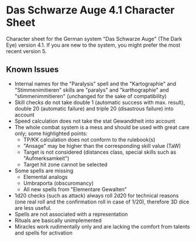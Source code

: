 # Das Schwarze Auge 4.1 Character Sheet
Character sheet for the German system "Das Schwarze Auge" (The Dark Eye) version 4.1. If you are new to the system, you might prefer the most recent version 5.

## Known Issues
* Internal names for the "Paralysis" spell and the "Kartographie" and "Stimmenimitieren" skills are "paralys" and "karthographie" and "stimmenimmitieren" (unchanged for the sake of compatibility)
* Skill checks do not take double 1 (automatic success with max. result), double 20 (automatic failure) and triple 20 (disastrous failure) into account
* Speed calculation does not take the stat Gewandtheit into account
* The whole combat system is a mess and should be used with great care only; some highlighted points:
  * TP/KK calculation does not conform to the rulebook(s)
  * "Ansage" may be higher than the corresponding skill value (TaW)
  * Target is not considered (distances class, special skills such as "Aufmerksamkeit")
  * Target hit zone cannot be selected
* Some spells are missing
  * Elemental analogs
  * Umbraporta (obscuromancy)
  * All new spells from "Elementare Gewalten"
* 1d20 checks (such as attack) always roll 2d20 for technical reasons (one real roll and the confirmation roll in case of 1/20), therefore 3D dice are less useful.
* Spells are not associated with a representation
* Rituals are basically unimplemented
* Miracles work rudimentally only and are lacking the comfort from talents and spells for activation

